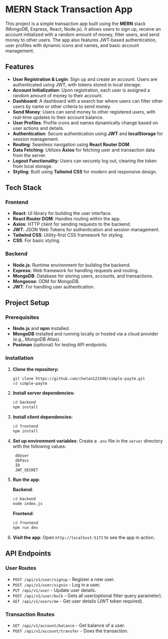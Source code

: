 # MERN Stack Transaction App

This project is a simple transaction app built using the **MERN** stack (MongoDB, Express, React, Node.js). It allows users to sign up, receive an account initialized with a random amount of money, filter users, and send money to other users. The app also features JWT-based authentication, user profiles with dynamic icons and names, and basic account management.

## Features

- **User Registration & Login**: Sign up and create an account. Users are authenticated using JWT, with tokens stored in local storage.
- **Account Initialization**: Upon registration, each user is assigned a random amount of money to their account.
- **Dashboard**: A dashboard with a search bar where users can filter other users by name or other criteria to send money.
- **Send Money**: Users can send money to other registered users, with real-time updates to their account balance.
- **User Profiles**: Profile icons and names dynamically change based on user actions and details.
- **Authentication**: Secure authentication using **JWT** and **localStorage** for session management.
- **Routing**: Seamless navigation using **React Router DOM**.
- **Data Fetching**: Utilizes **Axios** for fetching user and transaction data from the server.
- **Logout Functionality**: Users can securely log out, clearing the token from local storage.
- **Styling**: Built using **Tailwind CSS** for modern and responsive design.

## Tech Stack

### Frontend
- **React**: UI library for building the user interface.
- **React Router DOM**: Handles routing within the app.
- **Axios**: HTTP client for sending requests to the backend.
- **JWT**: JSON Web Tokens for authentication and session management.
- **Tailwind CSS**: Utility-first CSS framework for styling.
- **CSS**: For basic styling.

### Backend
- **Node.js**: Runtime environment for building the backend.
- **Express**: Web framework for handling requests and routing.
- **MongoDB**: Database for storing users, accounts, and transactions.
- **Mongoose**: ODM for MongoDB.
- **JWT**: For handling user authentication.

## Project Setup

### Prerequisites
- **Node.js** and **npm** installed.
- **MongoDB** installed and running locally or hosted via a cloud provider (e.g., MongoDB Atlas).
- **Postman** (optional) for testing API endpoints.

### Installation

1. **Clone the repository:**
   ```bash
   git clone https://github.com/chetan123340/simple-paytm.git
   cd simple-paytm
   ```

2. **Install server dependencies:**
   ```bash
   cd backend
   npm install
   ```

3. **Install client dependencies:**
   ```bash
   cd frontend
   npm install
   ```

4. **Set up environment variables**:
   Create a `.env` file in the `server` directory with the following values:
   ```bash
    dbUser
    dbPass
    ID
    JWT_SECRET 
   ```

5. **Run the app**:

   **Backend**:
   ```bash
   cd backend
   node index.js
   ```

   **Frontend**:
   ```bash
   cd frontend
   npm run dev
   ```

6. **Visit the app**:
   Open `http://localhost:5173` to see the app in action.

## API Endpoints

### User Routes
- `POST /api/v1/user/signup` - Register a new user.
- `POST /api/v1/user/signin` - Log in a user.
- `PUT /api/v1/user` - Update user details.
- `POST /api/v1/user/bulk` - Gets all user(optional filter query parameter).
- `GET /api/v1/users/me` - Get user details (JWT token required).

### Transaction Routes
- `GET /api/v1/account/balance` - Get balance of a user.
- `POST /api/v1/account/transfer` - Does the transaction.